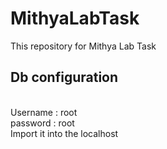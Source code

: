 # MithyaLabTask
This repository for Mithya Lab Task

## Db configuration 
<br />Username : root
<br />password : root
<br />Import it into the localhost
